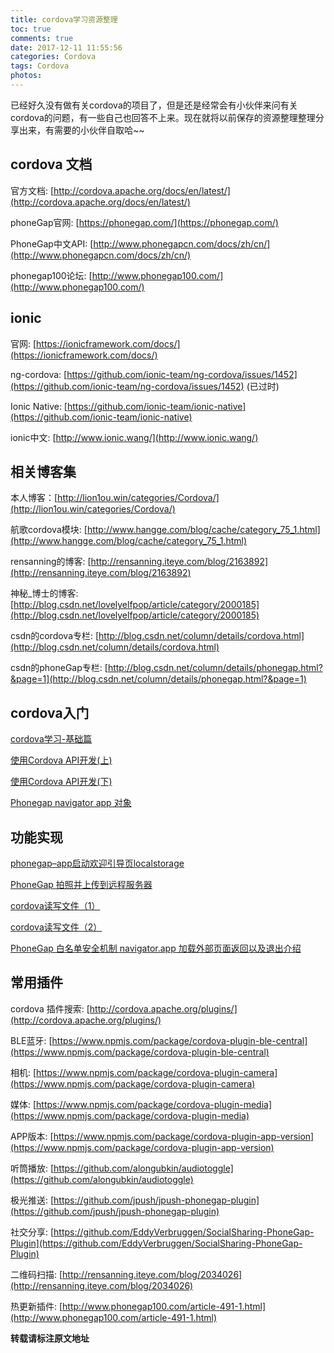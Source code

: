 ```yaml
---
title: cordova学习资源整理
toc: true
comments: true
date: 2017-12-11 11:55:56
categories: Cordova
tags: Cordova
photos:
---
```

已经好久没有做有关cordova的项目了，但是还是经常会有小伙伴来问有关cordova的问题，有一些自己也回答不上来。现在就将以前保存的资源整理整理分享出来，有需要的小伙伴自取哈~~
<!--more-->

## cordova 文档

官方文档:  [http://cordova.apache.org/docs/en/latest/](http://cordova.apache.org/docs/en/latest/)

phoneGap官网: [https://phonegap.com/](https://phonegap.com/)

PhoneGap中文API: [http://www.phonegapcn.com/docs/zh/cn/](http://www.phonegapcn.com/docs/zh/cn/)

phonegap100论坛: [http://www.phonegap100.com/](http://www.phonegap100.com/)

## ionic 

官网: [https://ionicframework.com/docs/](https://ionicframework.com/docs/)

ng-cordova: [https://github.com/ionic-team/ng-cordova/issues/1452](https://github.com/ionic-team/ng-cordova/issues/1452) (已过时)

Ionic Native: [https://github.com/ionic-team/ionic-native](https://github.com/ionic-team/ionic-native)

ionic中文: [http://www.ionic.wang/](http://www.ionic.wang/)

## 相关博客集

本人博客：[http://lion1ou.win/categories/Cordova/](http://lion1ou.win/categories/Cordova/)

航歌cordova模块: [http://www.hangge.com/blog/cache/category_75_1.html](http://www.hangge.com/blog/cache/category_75_1.html)

rensanning的博客: [http://rensanning.iteye.com/blog/2163892](http://rensanning.iteye.com/blog/2163892)

神秘_博士的博客: [http://blog.csdn.net/lovelyelfpop/article/category/2000185](http://blog.csdn.net/lovelyelfpop/article/category/2000185)

csdn的cordova专栏: [http://blog.csdn.net/column/details/cordova.html](http://blog.csdn.net/column/details/cordova.html)

csdn的phoneGap专栏: [http://blog.csdn.net/column/details/phonegap.html?&page=1](http://blog.csdn.net/column/details/phonegap.html?&page=1)

## cordova入门

[cordova学习-基础篇](http://www.cnblogs.com/jsStudyjj/p/4956818.html)

[使用Cordova API开发(上)](https://segmentfault.com/a/1190000002964603)

[使用Cordova API开发(下)](https://segmentfault.com/a/1190000003013808)

[Phonegap navigator app 对象  ](http://tanglei528.blog.163.com/blog/static/43353399201401110738334/)


## 功能实现

[phonegap–app启动欢迎引导页localstorage](http://www.cnblogs.com/tdalcn/archive/2013/12/26/3491973.html)

[PhoneGap 拍照并上传到远程服务器](http://www.cnblogs.com/flyingzl/articles/3115457.html)

[cordova读写文件（1）](http://gundumw100.iteye.com/blog/2103612)

[cordova读写文件（2）](http://gundumw100.iteye.com/blog/2103623)

[PhoneGap 白名单安全机制 navigator.app 加载外部页面返回以及退出介绍](http://www.mamicode.com/info-detail-861464.html)


## 常用插件

cordova 插件搜索: [http://cordova.apache.org/plugins/](http://cordova.apache.org/plugins/)

BLE蓝牙: [https://www.npmjs.com/package/cordova-plugin-ble-central](https://www.npmjs.com/package/cordova-plugin-ble-central)

相机: [https://www.npmjs.com/package/cordova-plugin-camera](https://www.npmjs.com/package/cordova-plugin-camera)

媒体: [https://www.npmjs.com/package/cordova-plugin-media](https://www.npmjs.com/package/cordova-plugin-media)

APP版本: [https://www.npmjs.com/package/cordova-plugin-app-version](https://www.npmjs.com/package/cordova-plugin-app-version)

听筒播放: [https://github.com/alongubkin/audiotoggle](https://github.com/alongubkin/audiotoggle)

极光推送: [https://github.com/jpush/jpush-phonegap-plugin](https://github.com/jpush/jpush-phonegap-plugin)

社交分享: [https://github.com/EddyVerbruggen/SocialSharing-PhoneGap-Plugin](https://github.com/EddyVerbruggen/SocialSharing-PhoneGap-Plugin)

二维码扫描: [http://rensanning.iteye.com/blog/2034026](http://rensanning.iteye.com/blog/2034026)

热更新插件: [http://www.phonegap100.com/article-491-1.html](http://www.phonegap100.com/article-491-1.html)

**转载请标注原文地址**

